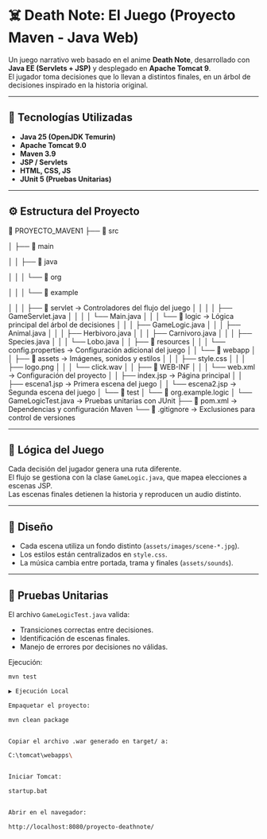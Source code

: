 # ☠️ Death Note: El Juego (Proyecto Maven - Java Web)

Un juego narrativo web basado en el anime **Death Note**, desarrollado con **Java EE (Servlets + JSP)** y desplegado en **Apache Tomcat 9**.  
El jugador toma decisiones que lo llevan a distintos finales, en un árbol de decisiones inspirado en la historia original.

---

## 🚀 Tecnologías Utilizadas

- **Java 25 (OpenJDK Temurin)**
- **Apache Tomcat 9.0**
- **Maven 3.9**
- **JSP / Servlets**
- **HTML, CSS, JS**
- **JUnit 5 (Pruebas Unitarias)**

---

## ⚙️ Estructura del Proyecto
📁 PROYECTO_MAVEN1
├── 📁 src

│   ├── 📁 main

│   │   ├── 📁 java

│   │   │   └── 📁 org

│   │   │       └── 📁 example

│   │   │           ├── 📁 servlet        → Controladores del flujo del juego
│   │   │           │   ├── GameServlet.java
│   │   │           │   └── Main.java
│   │   │           └── 📁 logic          → Lógica principal del árbol de decisiones
│   │   │               ├── GameLogic.java
│   │   │               ├── Animal.java
│   │   │               ├── Herbivoro.java
│   │   │               ├── Carnivoro.java
│   │   │               ├── Species.java
│   │   │               └── Lobo.java
│   │   ├── 📁 resources
│   │   │   └── config.properties         → Configuración adicional del juego
│   │   └── 📁 webapp
│   │       ├── 📁 assets                 → Imágenes, sonidos y estilos
│   │       │   ├── style.css
│   │       │   ├── logo.png
│   │       │   └── click.wav
│   │       ├── 📁 WEB-INF
│   │       │   └── web.xml              → Configuración del proyecto
│   │       ├── index.jsp                → Página principal
│   │       ├── escena1.jsp              → Primera escena del juego
│   │       └── escena2.jsp              → Segunda escena del juego
│   └── 📁 test
│       └── 📁 org.example.logic
│           └── GameLogicTest.java      → Pruebas unitarias con JUnit
├── 📄 pom.xml                           → Dependencias y configuración Maven
└── 📄 .gitignore                        → Exclusiones para control de versiones


---

## 🧠 Lógica del Juego

Cada decisión del jugador genera una ruta diferente.  
El flujo se gestiona con la clase `GameLogic.java`, que mapea elecciones a escenas JSP.  
Las escenas finales detienen la historia y reproducen un audio distinto.

---

## 🎨 Diseño

- Cada escena utiliza un fondo distinto (`assets/images/scene-*.jpg`).
- Los estilos están centralizados en `style.css`.
- La música cambia entre portada, trama y finales (`assets/sounds`).

---

## 🧪 Pruebas Unitarias

El archivo `GameLogicTest.java` valida:
- Transiciones correctas entre decisiones.
- Identificación de escenas finales.
- Manejo de errores por decisiones no válidas.

Ejecución:
```bash
mvn test

▶️ Ejecución Local

Empaquetar el proyecto:

mvn clean package


Copiar el archivo .war generado en target/ a:

C:\tomcat\webapps\


Iniciar Tomcat:

startup.bat


Abrir en el navegador:

http://localhost:8080/proyecto-deathnote/

